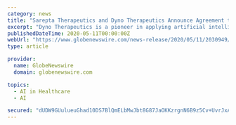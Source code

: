 ```yaml
---
category: news
title: "Sarepta Therapeutics and Dyno Therapeutics Announce Agreement to Develop Next-Generation Gene Therapy Vectors for Muscle Diseases"
excerpt: "Dyno Therapeutics is a pioneer in applying artificial intelligence (AI) and quantitative high-throughput in vivo experimentation to gene therapy. The company’s proprietary CapsidMap™ platform ..."
publishedDateTime: 2020-05-11T00:00:00Z
webUrl: "https://www.globenewswire.com/news-release/2020/05/11/2030949/0/en/Sarepta-Therapeutics-and-Dyno-Therapeutics-Announce-Agreement-to-Develop-Next-Generation-Gene-Therapy-Vectors-for-Muscle-Diseases.html"
type: article

provider:
  name: GlobeNewswire
  domain: globenewswire.com

topics:
  - AI in Healthcare
  - AI

secured: "dUDW9GUulueuGhad10DS7BlQmELbMwJbt8G87JaOKKzrgnN6B9z5Cv+UvrJxAClP6hk3FMzulV5tfT0MW18mp3zgwVD2Lm/GY9FFyJvTUGP+k/YVRn1aU/THXmWNTxP6OLpQcjBV28jVlIGHeNpDAOJ850qFG7ewZ1kCz2+Iq2mH7o/RSOVlAZHkkwmDeyUnjVRgtRXDhGKfi5F/LqF7b86IW446QCkxz1z5cdA/CuMpfgt1IPWEbu+ZWay/D48Z5dSCU+2NGRj4w9JOgZLMKUK/zKzu5dzdx6HXaBDbWKSLsPnRDPLel7TcG4oAdJCe;8Uet4Y14w2lcHbU/18m75A=="
---
```


